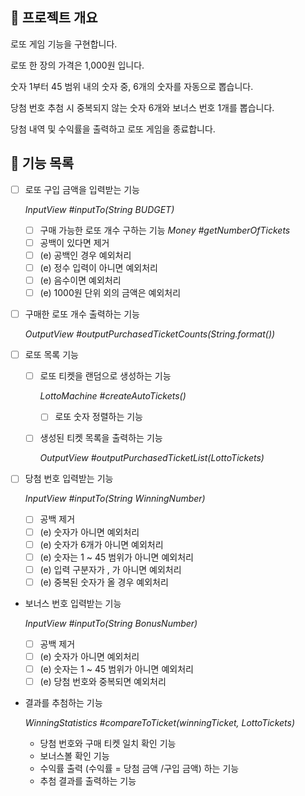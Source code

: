 ## 🎯 프로젝트 개요

로또 게임 기능을 구현합니다. 

로또 한 장의 가격은 1,000원 입니다.

숫자 1부터 45 범위 내의 숫자 중, 6개의 숫자를 자동으로 뽑습니다.

당첨 번호 추첨 시 중복되지 않는 숫자 6개와 보너스 번호 1개를 뽑습니다.

당첨 내역 및 수익률을 출력하고 로또 게임을 종료합니다.

## 🚀 기능 목록

- [ ] 로또 구입 금액을 입력받는 기능

  _InputView #inputTo(String BUDGET)_

    - [ ] 구매 가능한 로또 개수 구하는 기능 _Money #getNumberOfTickets_
    - [ ] 공백이 있다면 제거
    - [ ] (e) 공백인 경우 예외처리
    - [ ] (e) 정수 입력이 아니면 예외처리
    - [ ] (e) 음수이면 예외처리
    - [ ] (e) 1000원 단위 외의 금액은 예외처리

- [ ] 구매한 로또 개수 출력하는 기능

  _OutputView #outputPurchasedTicketCounts(String.format())_

- [ ] 로또 목록 기능
    - [ ] 로또 티켓을 랜덤으로 생성하는 기능

      _LottoMachine #createAutoTickets()_

        - [ ] 로또 숫자 정렬하는 기능

    - [ ] 생성된 티켓 목록을 출력하는 기능

      _OutputView #outputPurchasedTicketList(LottoTickets)_


- [ ] 당첨 번호 입력받는 기능

  _InputView #inputTo(String WinningNumber)_

    - [ ] 공백 제거
    - [ ] (e) 숫자가 아니면 예외처리
    - [ ] (e) 숫자가 6개가 아니면 예외처리
    - [ ] (e) 숫자는 1 ~ 45 범위가 아니면 예외처리
    - [ ] (e) 입력 구분자가 , 가 아니면 예외처리
    - [ ] (e) 중복된 숫자가 올 경우 예외처리
- 보너스 번호 입력받는 기능

  _InputView #inputTo(String BonusNumber)_

    - [ ] 공백 제거
    - [ ] (e) 숫자가 아니면 예외처리
    - [ ] (e) 숫자는 1 ~ 45 범위가 아니면 예외처리
    - [ ] (e) 당첨 번호와 중복되면 예외처리

- 결과를 추첨하는 기능

  _WinningStatistics #compareToTicket(winningTicket, LottoTickets)_

    - 당첨 번호와 구매 티켓 일치 확인 기능
    - 보너스볼 확인 기능
    - 수익률 출력 (수익률 = 당첨 금액 /구입 금액) 하는 기능
    - 추첨 결과를 출력하는 기능

